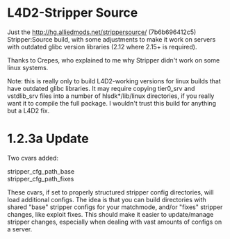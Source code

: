 L4D2-Stripper Source
====================

Just the http://hg.alliedmods.net/strippersource/ (7b6b696412c5) Stripper:Source build, with some adjustments to make it work on servers with outdated glibc version libraries (2.12 where 2.15+ is required).

Thanks to Crepes, who explained to me why Stripper didn't work on some linux systems.

Note: this is really only to build L4D2-working versions for linux builds that have outdated glibc libraries. It may require copying tier0_srv and vstdlib_srv files into a number of hlsdk*/lib/linux directories, if you really want it to compile the full package.
I wouldn't trust this build for anything but a L4D2 fix.


1.2.3a Update
=============

Two cvars added:

stripper_cfg_path_base<br/>
stripper_cfg_path_fixes<br/>

These cvars, if set to properly structured stripper config directories, will load additional configs. The idea is that you can build directories with shared "base" stripper configs for your matchmode, and/or "fixes" stripper changes, like exploit fixes.
This should make it easier to update/manage stripper changes, especially when dealing with vast amounts of configs on a server.
